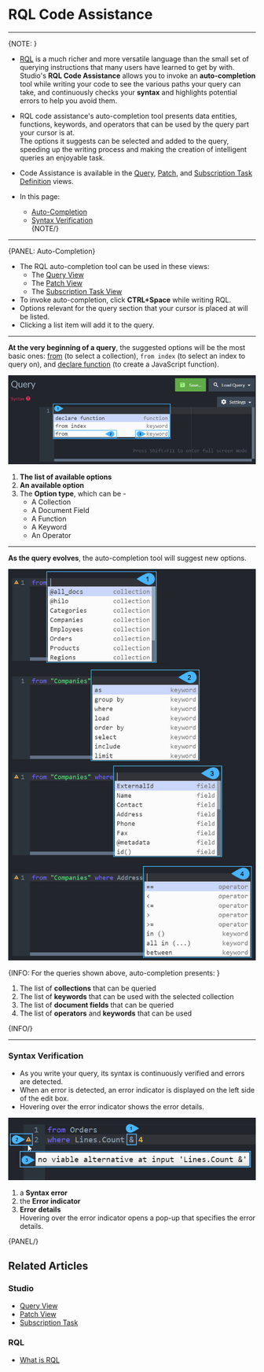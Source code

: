 ﻿
# RQL Code Assistance

---

{NOTE: }

* [RQL](../../indexes/querying/what-is-rql) is a much richer and more versatile language than the small set 
  of querying instructions that many users have learned to get by with.  
  Studio's **RQL Code Assistance** allows you to invoke an **auto-completion** 
  tool while writing your code to see the various paths your query can take, 
  and continuously checks your **syntax** and highlights potential errors 
  to help you avoid them.  

* RQL code assistance's auto-completion tool presents data entities, functions, 
  keywords, and operators that can be used by the query part your cursor is at.  
  The options it suggests can be selected and added to the query, 
  speeding up the writing process and making the creation of intelligent 
  queries an enjoyable task.  

* Code Assistance is available in the [Query](../../studio/database/queries/query-view#query-view), 
  [Patch](../../studio/database/documents/patch-view#patch-view), 
  and [Subscription Task Definition](../../studio/database/tasks/ongoing-tasks/subscription-task#subscription-task-definition) 
  views.  

* In this page:  
  * [Auto-Completion](../../studio/database/code-assistance#auto-completion)  
  * [Syntax Verification](../../studio/database/code-assistance#syntax-verification)  
{NOTE/}

---

{PANEL: Auto-Completion}

* The RQL auto-completion tool can be used in these views:  
   - The [Query View](../../studio/database/queries/query-view#query-view)  
   - The [Patch View](../../studio/database/documents/patch-view#patch-view)  
   - The [Subscription Task View](../../studio/database/tasks/ongoing-tasks/subscription-task#subscription-task-definition)  
* To invoke auto-completion, click **CTRL+Space** while writing RQL.  
* Options relevant for the query section that your cursor is placed at will be listed.  
* Clicking a list item will add it to the query.  
  
---

**At the very beginning of a query**, the suggested options will be the 
most basic ones: [from](../../indexes/querying/what-is-rql#from) (to select 
a collection), `from index` (to select an index to query on), and 
[declare function](../../indexes/querying/what-is-rql#declare) (to 
create a JavaScript function).  

!["Click CTRL+Space To See Available Options"](images/code-assistance-1.png "Click CTRL+Space To See Available Options")

1. **The list of available options**  
2. **An available option**  
3. The **Option type**, which can be -  
    * A Collection  
    * A Document Field  
    * A Function  
    * A Keyword  
    * An Operator  

---

**As the query evolves**, the auto-completion tool will suggest new options.  

!["Evolving Query"](images/code-assistance-2.png "Evolving Query")

{INFO: For the queries shown above, auto-completion presents: }

1. The list of **collections** that can be queried   
2. The list of **keywords** that can be used with the selected collection  
3. The list of **document fields** that can be queried  
4. The list of **operators** and **keywords** that can be used  

{INFO/}

---

### Syntax Verification

* As you write your query, its syntax is continuously verified and errors are detected.  
* When an error is detected, an error indicator is displayed on the left side of the edit box.  
* Hovering over the error indicator shows the error details.  

!["Syntax Verification"](images/code-assistance-3.png "Syntax Verification")

1. a **Syntax error**  
2. the **Error indicator**  
3. **Error details**  
   Hovering over the error indicator opens a pop-up that specifies the error details.  

{PANEL/}

## Related Articles

### Studio

- [Query View](../../studio/database/queries/query-view)  
- [Patch View](../../studio/database/documents/patch-view#patch-view)  
- [Subscription Task](../../studio/database/tasks/ongoing-tasks/subscription-task)  

### RQL

- [What is RQL](../../indexes/querying/what-is-rql)  
